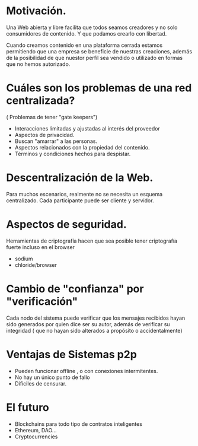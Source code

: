 # Motivación.

Una Web abierta y libre facilita que todos seamos creadores y no solo consumidores de contenido. Y que podamos crearlo con libertad.

Cuando creamos contenido en una plataforma cerrada estamos
permitiendo que una empresa se beneficie de nuestras creaciones,
además de la posibilidad de que nuestor perfil sea vendido 
o utilizado en formas que no hemos autorizado. 


# Cuáles son los problemas de una red centralizada?

( Problemas de tener "gate keepers")

* Interacciones limitadas y ajustadas al interés del proveedor
* Aspectos de privacidad.
* Buscan "amarrar" a las personas.
* Aspectos relacionados con la propiedad del contenido.
* Términos y condiciones hechos para despistar.

# Descentralización de la Web.

Para muchos escenarios, realmente no se necesita un esquema
centralizado. Cada participante puede ser cliente y servidor.


# Aspectos de seguridad.

Herramientas de criptografía hacen que sea posible
tener criptografía fuerte incluso en el browser 

- sodium
- chloride/browser

# Cambio de "confianza" por "verificación" 

Cada nodo del sistema puede verificar que los mensajes
recibidos hayan sido generados por quien dice ser su autor,
además de verificar su integridad ( que no hayan sido alterados a propósito o accidentalmente)


# Ventajas de Sistemas p2p

* Pueden funcionar offline , o con conexiones intermitentes.
* No hay un único punto de fallo
* Dificiles de censurar.


# El futuro

* Blockchains para todo tipo de contratos inteligentes
* Ethereum, DAO...
* Cryptocurrencies


